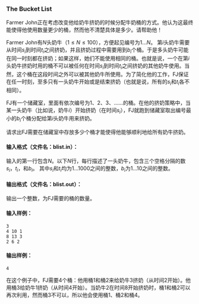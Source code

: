 ### The Bucket List

Farmer John正在考虑改变他给奶牛挤奶的时候分配牛奶桶的方式。他认为这最终能使得他使用数量更少的桶，然而他不清楚具体是多少。请帮助他！

Farmer John有$N$头奶牛（$1 \leq N \leq 100$），方便起见编号为$1 \ldots N$。 第$i$头奶牛需要从时间$s_i$到时间$t_i$之间挤奶，并且挤奶过程中需要用到$b_i$个桶。于是多头奶牛可能在同一时刻都在挤奶；如果这样，她们不能使用相同的桶。也就是说，一个在第$i$头奶牛挤奶时用的桶不可以被任何在时间$s_i$到时间$t_i$之间挤奶的其他奶牛使用。当然，这个桶在这段时间之外可以被其他奶牛所使用。为了简化他的工作，FJ保证在任一时刻，至多只有一头奶牛开始或是结束挤奶（也就是说，所有的$s_i$和$t_i$各不相同）。

FJ有一个储藏室，里面有依次编号为1、2、3、……的桶。在他的挤奶策略中，当某一头奶牛（比如说，奶牛$i$）开始挤奶（在时间$s_i$），FJ就跑到储藏室取出编号最小的$b_i$个桶分配给第$i$头奶牛用来挤奶。

请求出FJ需要在储藏室中存放多少个桶才能使得他能够顺利地给所有奶牛挤奶。



#### 输入格式（文件名：blist.in）：

输入的第一行包含$N$。以下$N$行，每行描述了一头奶牛，包含三个空格分隔的数$s_i$，$t_i$，和$b_i$。 其中$s_i$和$t_i$均为$1 \ldots 1000$之间的整数，$b_i$为$1 \ldots 10$之间的整数。



#### 输出格式（文件名：blist.out）：

输出一个整数，为FJ需要的桶的数量。



#### 输入样例：

```
3
4 10 1
8 13 3
2 6 2
```

#### 输出样例：

```
4
```

在这个例子中，FJ需要4个桶：他用桶1和桶2来给奶牛3挤奶（从时间2开始）。他用桶3给奶牛1挤奶（从时间4开始）。当奶牛2在时间8开始挤奶时，桶1和桶2可以再次利用，然而桶3不可以，所以他会使用桶1、桶2和桶4。
